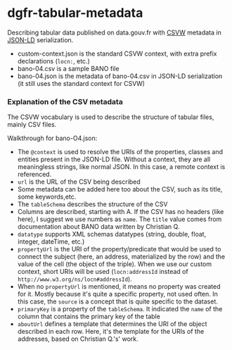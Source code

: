 # dgfr-tabular-metadata
Describing tabular data published on data.gouv.fr with [CSVW](http://www.w3.org/TR/csv2rdf/) metadata in [JSON-LD](http://www.w3.org/TR/json-ld/) serialization.

- custom-context.json is the standard CSVW context, with extra prefix declarations (`locn:`, etc.)
- bano-04.csv is a sample BANO file
- bano-04.json is the metadata of bano-04.csv in JSON-LD serialization (it still uses the standard context for CSVW)

### Explanation of the CSV metadata

The CSVW vocabulary is used to describe the structure of tabular files, mainly CSV files.

Walkthrough for bano-O4.json:

- The `@context` is used to resolve the URIs of the properties, classes and entities present in the JSON-LD file. Without a context, they are all meaningless strings, like normal JSON. In this case, a remote context is referenced.
- `url` is the URL of the CSV being described
- Some metadata can be added here too about the CSV, such as its title, some keywords,etc.
- The `tableSchema` describes the structure of the CSV
- Columns are described, starting with A. If the CSV has no headers (like here), I suggest we use numbers as `name`. The `title` value comes from documentation about BANO data written by Christian Q.
- `datatype` supports XML schemas datatypes (string, double, float, integer, dateTime, etc.)
- `propertyUrl` is the URI of the property/predicate that would be used to connect the subject (here, an address, materialized by the row) and the value of the cell (the object of the triple). When we use our custom context, short URIs will be used (`locn:addressId` instead of `http://www.w3.org/ns/locn#addressId`).
- When no `propertyUrl` is mentioned, it means no property was created for it. Mostly because it's quite a specific property, not used often. In this case, the `source` is a concept that is quite specific to the dataset.
- `primaryKey` is a property of the `tableSchema`. It indicated the `name` of the column that contains the primary key of the table
- `aboutUrl` defines a template that determines the URI of the object described in each row. Here, it's the template for the URIs of the addresses, based on Christian Q.'s' work.
